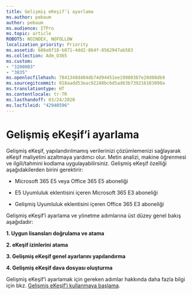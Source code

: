 ```yaml
---
title: Gelişmiş eKeşif’i ayarlama
ms.author: pebaum
author: pebaum
ms.audience: ITPro
ms.topic: article
ROBOTS: NOINDEX, NOFOLLOW
localization_priority: Priority
ms.assetid: 686e8f18-b871-4dd2-864f-8562947ab583
ms.collection: Adm_O365
ms.custom:
- "3200003"
- "3835"
ms.openlocfilehash: 7841348d404db74d94451ee19980387e20d08db9
ms.sourcegitcommit: 018aadd53eac92248bc6d5ad63b739216103090a
ms.translationtype: HT
ms.contentlocale: tr-TR
ms.lasthandoff: 03/24/2020
ms.locfileid: "42940596"
---
```

# <a name="set-up-advanced-ediscovery"></a>Gelişmiş eKeşif’i ayarlama

Gelişmiş eKeşif, yapılandırılmamış verilerinizi çözümlemenizi sağlayarak eKeşif maliyetini azaltmaya yardımcı olur. Metin analizi, makine öğrenmesi ve ilgili/tahmini kodlama uygulayabilirsiniz.  Gelişmiş eKeşif özelliği aşağıdakilerden birini gerektirir:

- Microsoft 365 E5 veya Office 365 E5 aboneliği

- E5 Uyumluluk eklentisini içeren Microsoft 365 E3 aboneliği

- Gelişmiş Uyumluluk eklentisini içeren Office 365 E3 aboneliği

Gelişmiş eKeşif’i ayarlama ve yönetme adımlarına üst düzey genel bakış aşağıdadır:

**1. Uygun lisansları doğrulama ve atama**

**2. eKeşif izinlerini atama**

**3. Gelişmiş eKeşif genel ayarlarını yapılandırma**

**4. Gelişmiş eKeşif dava dosyası oluşturma**

Gelişmiş eKeşif’i ayarlamak için gereken adımlar hakkında daha fazla bilgi için bkz. [Gelişmiş eKeşif’i kullanmaya başlama](https://docs.microsoft.com/microsoft-365/compliance/get-started-with-advanced-ediscovery?view=o365-worldwide).
